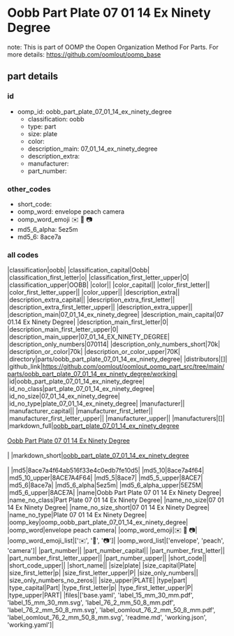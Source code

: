 # Oobb Part Plate 07 01 14 Ex Ninety Degree  

note: This is part of OOMP the Oopen Organization Method For Parts. For more details: https://github.com/oomlout/oomp_base

##  part details





### id
* oomp_id: oobb_part_plate_07_01_14_ex_ninety_degree
  * classification: oobb
  * type: part
  * size: plate
  * color: 
  * description_main: 07_01_14_ex_ninety_degree
  * description_extra: 
  * manufacturer: 
  * part_number: 

### other_codes
* short_code: 
* oomp_word: envelope peach camera
* oomp_word_emoji :envelope: :peach: :camera:
* md5_6_alpha: 5ez5m
* md5_6: 8ace7a

### all codes 
|classification|oobb|
|classification_capital|Oobb|
|classification_first_letter|o|
|classification_first_letter_upper|O|
|classification_upper|OOBB|
|color||
|color_capital||
|color_first_letter||
|color_first_letter_upper||
|color_upper||
|description_extra||
|description_extra_capital||
|description_extra_first_letter||
|description_extra_first_letter_upper||
|description_extra_upper||
|description_main|07_01_14_ex_ninety_degree|
|description_main_capital|07 01.14 Ex Ninety Degree|
|description_main_first_letter|0|
|description_main_first_letter_upper|0|
|description_main_upper|07_01_14_EX_NINETY_DEGREE|
|description_only_numbers|070114|
|description_only_numbers_short|70k|
|description_or_color|70k|
|description_or_color_upper|70K|
|directory|parts/oobb_part_plate_07_01_14_ex_ninety_degree|
|distributors|[]|
|github_link|https://github.com/oomlout/oomlout_oomp_part_src/tree/main/parts/oobb_part_plate_07_01_14_ex_ninety_degree/working|
|id|oobb_part_plate_07_01_14_ex_ninety_degree|
|id_no_class|part_plate_07_01_14_ex_ninety_degree|
|id_no_size|07_01_14_ex_ninety_degree|
|id_no_type|plate_07_01_14_ex_ninety_degree|
|manufacturer||
|manufacturer_capital||
|manufacturer_first_letter||
|manufacturer_first_letter_upper||
|manufacturer_upper||
|manufacturers|[]|
|markdown_full|[oobb_part_plate_07_01_14_ex_ninety_degree](https://github.com/oomlout/oomlout_oomp_part_src/tree/main/parts/oobb_part_plate_07_01_14_ex_ninety_degree/working)<br>[](https://github.com/oomlout/oomlout_oomp_part_src/tree/main/parts/oobb_part_plate_07_01_14_ex_ninety_degree/working)<br>[Oobb Part Plate 07 01 14 Ex Ninety Degree](https://github.com/oomlout/oomlout_oomp_part_src/tree/main/parts/oobb_part_plate_07_01_14_ex_ninety_degree/working)<br><br>|
|markdown_short|[oobb_part_plate_07_01_14_ex_ninety_degree](https://github.com/oomlout/oomlout_oomp_part_src/tree/main/parts/oobb_part_plate_07_01_14_ex_ninety_degree/working)<br><br>|
|md5|8ace7a4f64ab516f33e4c0edb7fe10d5|
|md5_10|8ace7a4f64|
|md5_10_upper|8ACE7A4F64|
|md5_5|8ace7|
|md5_5_upper|8ACE7|
|md5_6|8ace7a|
|md5_6_alpha|5ez5m|
|md5_6_alpha_upper|5EZ5M|
|md5_6_upper|8ACE7A|
|name|Oobb Part Plate 07 01 14 Ex Ninety Degree|
|name_no_class|Part Plate 07 01 14 Ex Ninety Degree|
|name_no_size|07 01 14 Ex Ninety Degree|
|name_no_size_short|07 01 14 Ex Ninety Degree|
|name_no_type|Plate 07 01 14 Ex Ninety Degree|
|oomp_key|oomp_oobb_part_plate_07_01_14_ex_ninety_degree|
|oomp_word|envelope peach camera|
|oomp_word_emoji|:envelope: :peach: :camera:|
|oomp_word_emoji_list|[':envelope:', ':peach:', ':camera:']|
|oomp_word_list|['envelope', 'peach', 'camera']|
|part_number||
|part_number_capital||
|part_number_first_letter||
|part_number_first_letter_upper||
|part_number_upper||
|short_code||
|short_code_upper||
|short_name||
|size|plate|
|size_capital|Plate|
|size_first_letter|p|
|size_first_letter_upper|P|
|size_only_numbers||
|size_only_numbers_no_zeros||
|size_upper|PLATE|
|type|part|
|type_capital|Part|
|type_first_letter|p|
|type_first_letter_upper|P|
|type_upper|PART|
|files|['base.yaml', 'label_15_mm_30_mm.pdf', 'label_15_mm_30_mm.svg', 'label_76_2_mm_50_8_mm.pdf', 'label_76_2_mm_50_8_mm.svg', 'label_oomlout_76_2_mm_50_8_mm.pdf', 'label_oomlout_76_2_mm_50_8_mm.svg', 'readme.md', 'working.json', 'working.yaml']|
